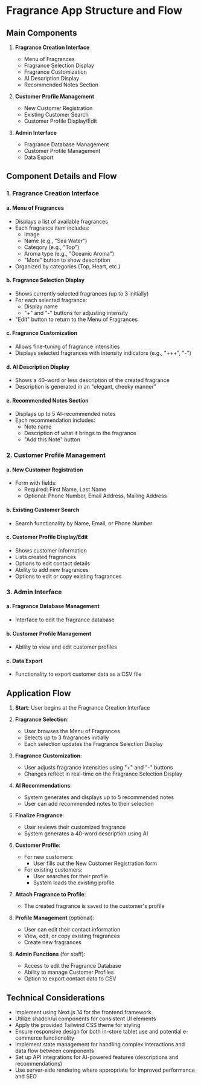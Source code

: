 # Fragrance App Structure and Flow

## Main Components

1. **Fragrance Creation Interface**
   - Menu of Fragrances
   - Fragrance Selection Display
   - Fragrance Customization
   - AI Description Display
   - Recommended Notes Section

2. **Customer Profile Management**
   - New Customer Registration
   - Existing Customer Search
   - Customer Profile Display/Edit

3. **Admin Interface**
   - Fragrance Database Management
   - Customer Profile Management
   - Data Export

## Component Details and Flow

### 1. Fragrance Creation Interface

#### a. Menu of Fragrances
- Displays a list of available fragrances
- Each fragrance item includes:
  - Image
  - Name (e.g., "Sea Water")
  - Category (e.g., "Top")
  - Aroma type (e.g., "Oceanic Aroma")
  - "More" button to show description
- Organized by categories (Top, Heart, etc.)

#### b. Fragrance Selection Display
- Shows currently selected fragrances (up to 3 initially)
- For each selected fragrance:
  - Display name
  - "+" and "-" buttons for adjusting intensity
- "Edit" button to return to the Menu of Fragrances

#### c. Fragrance Customization
- Allows fine-tuning of fragrance intensities
- Displays selected fragrances with intensity indicators (e.g., "+++", "-")

#### d. AI Description Display
- Shows a 40-word or less description of the created fragrance
- Description is generated in an "elegant, cheeky manner"

#### e. Recommended Notes Section
- Displays up to 5 AI-recommended notes
- Each recommendation includes:
  - Note name
  - Description of what it brings to the fragrance
  - "Add this Note" button

### 2. Customer Profile Management

#### a. New Customer Registration
- Form with fields:
  - Required: First Name, Last Name
  - Optional: Phone Number, Email Address, Mailing Address

#### b. Existing Customer Search
- Search functionality by Name, Email, or Phone Number

#### c. Customer Profile Display/Edit
- Shows customer information
- Lists created fragrances
- Options to edit contact details
- Ability to add new fragrances
- Options to edit or copy existing fragrances

### 3. Admin Interface

#### a. Fragrance Database Management
- Interface to edit the fragrance database

#### b. Customer Profile Management
- Ability to view and edit customer profiles

#### c. Data Export
- Functionality to export customer data as a CSV file

## Application Flow

1. **Start**: User begins at the Fragrance Creation Interface

2. **Fragrance Selection**:
   - User browses the Menu of Fragrances
   - Selects up to 3 fragrances initially
   - Each selection updates the Fragrance Selection Display

3. **Fragrance Customization**:
   - User adjusts fragrance intensities using "+" and "-" buttons
   - Changes reflect in real-time on the Fragrance Selection Display

4. **AI Recommendations**:
   - System generates and displays up to 5 recommended notes
   - User can add recommended notes to their selection

5. **Finalize Fragrance**:
   - User reviews their customized fragrance
   - System generates a 40-word description using AI

6. **Customer Profile**:
   - For new customers:
     - User fills out the New Customer Registration form
   - For existing customers:
     - User searches for their profile
     - System loads the existing profile

7. **Attach Fragrance to Profile**:
   - The created fragrance is saved to the customer's profile

8. **Profile Management** (optional):
   - User can edit their contact information
   - View, edit, or copy existing fragrances
   - Create new fragrances

9. **Admin Functions** (for staff):
   - Access to edit the Fragrance Database
   - Ability to manage Customer Profiles
   - Option to export contact data to CSV

## Technical Considerations

- Implement using Next.js 14 for the frontend framework
- Utilize shadcn/ui components for consistent UI elements
- Apply the provided Tailwind CSS theme for styling
- Ensure responsive design for both in-store tablet use and potential e-commerce functionality
- Implement state management for handling complex interactions and data flow between components
- Set up API integrations for AI-powered features (descriptions and recommendations)
- Use server-side rendering where appropriate for improved performance and SEO